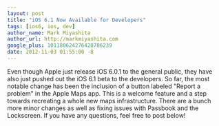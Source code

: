 ```yaml
---
layout: post
title: "iOS 6.1 Now Available for Developers"
tags: [ios6, ios, dev]
author_name: Mark Miyashita
author_url: http://markmiyashita.com
google_plus: 101180624276428786239
date: 2012-11-03 01:55:00 -8
---
```


Even though Apple just release iOS 6.0.1 to the general public, they have also just pushed out the iOS 6.1 beta to the developers. So far, the most notable change has been the inclusion of a button labeled "Report a problem" in the Apple Maps app. This is a welcome feature and a step towards recreating a whole new maps infrastructure. There are a bunch more minor changes as well as fixing issues with Passbook and the Lockscreen. If you have any questions, feel free to post below!
